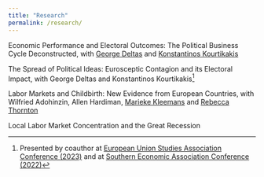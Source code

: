 ```yaml
---
title: "Research"
permalink: /research/
---
```


Economic Performance and Electoral Outcomes: The Political Business Cycle Deconstructed, with [George Deltas](http://faculty.las.illinois.edu/deltas/) and [Konstantinos Kourtikakis](https://pol.illinois.edu/directory/profile/kkourtik)

The Spread of Political Ideas: Eurosceptic Contagion and its Electoral Impact, with George Deltas and Konstantinos Kourtikakis[^1]

[^1]: Presented by coauthor at [European Union Studies Association Conference (2023)](https://www.eustudies.org/conference) and at [Southern Economic Association Conference (2022)](https://www.southerneconomic.org/event/7662b305-ad92-474d-8f2c-bce1240b9858/summary)

Labor Markets and Childbirth: New Evidence from European Countries, with Wilfried Adohinzin, Allen Hardiman, [Marieke Kleemans](https://sites.google.com/site/mariekekleemans/home?authuser=0) and [Rebecca Thornton](https://www.rebeccathornton.net/) 

Local Labor Market Concentration and the Great Recession